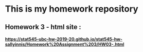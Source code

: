 # This is my homework repository 



## Homework 3 - html site :
#### https://stat545-ubc-hw-2019-20.github.io/stat545-hw-sallyinnis/Homework%20Assignment%203/HW03-.html
